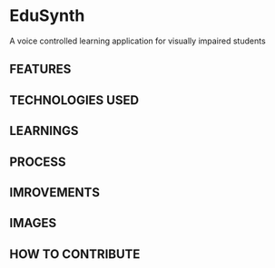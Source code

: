 # EduSynth
A voice controlled learning application for visually impaired students

## FEATURES

## TECHNOLOGIES USED

## LEARNINGS

## PROCESS

## IMROVEMENTS

## IMAGES

## HOW TO CONTRIBUTE
